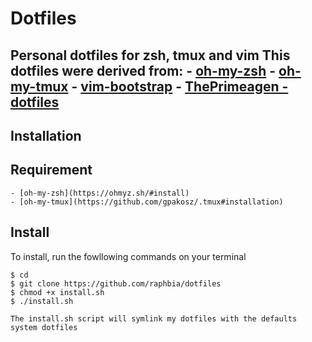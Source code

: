 # Dotfiles
Personal dotfiles for zsh, tmux and vim
This dotfiles were derived from:
    - [oh-my-zsh](https://ohmyz.sh/)
    - [oh-my-tmux](https://github.com/gpakosz/.tmux#tmux)
    - [vim-bootstrap](https://vim-bootstrap.com/)
    - [ThePrimeagen - dotfiles](https://github.com/erkrnt/awesome-streamerrc/tree/master/ThePrimeagen)
---

## Installation
## Requirement
    - [oh-my-zsh](https://ohmyz.sh/#install)
    - [oh-my-tmux](https://github.com/gpakosz/.tmux#installation)

## Install
To install, run the fowllowing commands on your terminal
```
$ cd
$ git clone https://github.com/raphbia/dotfiles
$ chmod +x install.sh
$ ./install.sh
```

    The install.sh script will symlink my dotfiles with the defaults system dotfiles
